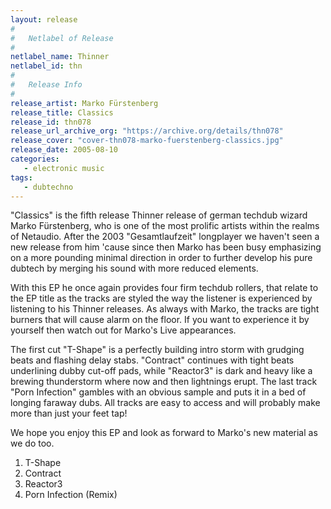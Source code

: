 ```yaml
---
layout: release
#
#   Netlabel of Release
#
netlabel_name: Thinner
netlabel_id: thn
#
#   Release Info
#
release_artist: Marko Fürstenberg
release_title: Classics
release_id: thn078
release_url_archive_org: "https://archive.org/details/thn078"
release_cover: "cover-thn078-marko-fuerstenberg-classics.jpg"
release_date: 2005-08-10
categories:
   - electronic music
tags:
   - dubtechno
---
```

"Classics" is the fifth release Thinner release of german techdub wizard Marko Fürstenberg, who is one of the most prolific artists within the realms of Netaudio. After the 2003 "Gesamtlaufzeit" longplayer we haven't seen a new release from him 'cause since then Marko has been busy emphasizing on a more pounding minimal direction in order to further develop his pure dubtech by merging his sound with more reduced elements.

With this EP he once again provides four firm techdub rollers, that relate to the EP title as the tracks are styled the way the listener is experienced by listening to his Thinner releases. As always with Marko, the tracks are tight burners that will cause alarm on the floor. If you want to experience
it by yourself then watch out for Marko's Live appearances.

The first cut "T-Shape" is a perfectly building intro storm with grudging beats and flashing delay stabs. "Contract" continues with tight beats underlining dubby cut-off pads, while "Reactor3" is dark and heavy like a brewing thunderstorm where now and then lightnings erupt. The last track "Porn Infection" gambles with an obvious sample and puts it in a bed of longing faraway dubs. All tracks are easy to access and will probably make more than just your feet tap!

We hope you enjoy this EP and look as forward to Marko's new material as we do too.

1. T-Shape
2. Contract
3. Reactor3
4. Porn Infection (Remix)